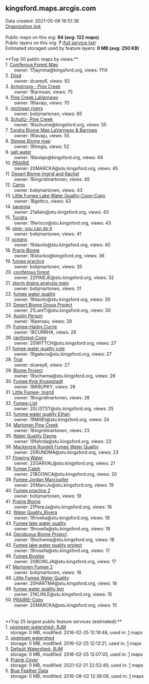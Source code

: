 <h2>kingsford.maps.arcgis.com</h2> Data created: 2021-05-06 16:51:38 <br /><a target='new' href='https://kingsford.maps.arcgis.com'>Organization link</a><br /><br />Public maps on this org: <b>94 (avg: 122 maps)</b><br />Public layers on this org: <b>7 </b>(<a target='new' href='https://services.arcgis.com/hI0MtVmXqlPyjgWI/ArcGIS/rest/services'>full service list</a>)<br />Estimated storaged used by feature layers: <b>0 MB (avg: 250 KB)</b><br /><br />**Top 50 public maps by views:**<br />  1. <a target='new' href='https://www.arcgis.com/home/item.html?id=5ad097027f974bd9a08310bef6db2b09'>Coniferous Forest Map</a> <br />  &nbsp;&nbsp;&nbsp;&nbsp; &nbsp;&nbsp;owner: 17jaynma@kingsford.org, views: 1114<br />  2. <a target='new' href='https://www.arcgis.com/home/item.html?id=d471b6d18eb44e86b85a7072170869f2'>Diisd</a> <br />  &nbsp;&nbsp;&nbsp;&nbsp; &nbsp;&nbsp;owner: dcarey6, views: 92<br />  3. <a target='new' href='https://www.arcgis.com/home/item.html?id=48851d3a2c00455aa9d3d3d18c2814d4'>Armstrong - Pine Creek</a> <br />  &nbsp;&nbsp;&nbsp;&nbsp; &nbsp;&nbsp;owner: 16armsan, views: 75<br />  4. <a target='new' href='https://www.arcgis.com/home/item.html?id=6b6fe7a6b6c64f018689e83b30f07c8f'>Pine Creek LaVarnway</a> <br />  &nbsp;&nbsp;&nbsp;&nbsp; &nbsp;&nbsp;owner: 16lavaju, views: 70<br />  5. <a target='new' href='https://www.arcgis.com/home/item.html?id=7578d3b76f4e4cc98b2f015c68151b20'>michigan rivers</a> <br />  &nbsp;&nbsp;&nbsp;&nbsp; &nbsp;&nbsp;owner: bobjmartonen, views: 65<br />  6. <a target='new' href='https://www.arcgis.com/home/item.html?id=8581683d7bd243c2a63f8eb7ca123c8d'>Schultz- Pine Creek</a> <br />  &nbsp;&nbsp;&nbsp;&nbsp; &nbsp;&nbsp;owner: 16schume@kingsford.org, views: 55<br />  7. <a target='new' href='https://www.arcgis.com/home/item.html?id=392ac284d9324573993b0aaf13e6dc93'>Tundra Biome Map LaVarnway & Barrows</a> <br />  &nbsp;&nbsp;&nbsp;&nbsp; &nbsp;&nbsp;owner: 16lavaju, views: 55<br />  8. <a target='new' href='https://www.arcgis.com/home/item.html?id=ddce6fc7365d4b7e8e413ae2a098048b'>Steppe Biome map</a> <br />  &nbsp;&nbsp;&nbsp;&nbsp; &nbsp;&nbsp;owner: 16tregla, views: 52<br />  9. <a target='new' href='https://www.arcgis.com/home/item.html?id=45c44f68dd4949ff926aa508aa6b6c78'>salt water</a> <br />  &nbsp;&nbsp;&nbsp;&nbsp; &nbsp;&nbsp;owner: 16bolajo@kingsford.org, views: 49<br />  10. <a target='new' href='https://www.arcgis.com/home/item.html?id=61a8cb90631f4bf1952fe962e95fe9d9'>PRAIRIE</a> <br />  &nbsp;&nbsp;&nbsp;&nbsp; &nbsp;&nbsp;owner: 20MARCKA@stu.kingsford.org, views: 45<br />  11. <a target='new' href='https://www.arcgis.com/home/item.html?id=8f9890b173c9436d9d65965a49e77b2e'>Desert Biome-Ingrid and Rachel</a> <br />  &nbsp;&nbsp;&nbsp;&nbsp; &nbsp;&nbsp;owner: 16ingridmartonen, views: 45<br />  12. <a target='new' href='https://www.arcgis.com/home/item.html?id=b90e67b6d32448dea1160f33cf1062b4'>Camp</a> <br />  &nbsp;&nbsp;&nbsp;&nbsp; &nbsp;&nbsp;owner: bobjmartonen, views: 43<br />  13. <a target='new' href='https://www.arcgis.com/home/item.html?id=93a420e22f7d48b5bd69f2da4d4d6fd7'>Little Fumee Lake Water Quality-Copy-Copy</a> <br />  &nbsp;&nbsp;&nbsp;&nbsp; &nbsp;&nbsp;owner: 18gettco, views: 43<br />  14. <a target='new' href='https://www.arcgis.com/home/item.html?id=ff9a88d3a4d24cfe9afb13bf51c48cb6'>savanna</a> <br />  &nbsp;&nbsp;&nbsp;&nbsp; &nbsp;&nbsp;owner: 21allalo@stu.kingsford.org, views: 43<br />  15. <a target='new' href='https://www.arcgis.com/home/item.html?id=cb348031bb4a4cd1a541ee03dde99c9b'>Tundra</a> <br />  &nbsp;&nbsp;&nbsp;&nbsp; &nbsp;&nbsp;owner: 19ericco@stu.kingsford.org, views: 43<br />  16. <a target='new' href='https://www.arcgis.com/home/item.html?id=9b47858a72b24f428f3850ff2793fc4e'>pine- you can do it</a> <br />  &nbsp;&nbsp;&nbsp;&nbsp; &nbsp;&nbsp;owner: bobjmartonen, views: 41<br />  17. <a target='new' href='https://www.arcgis.com/home/item.html?id=273fdf16e350421caab822f043349bfa'>oceans</a> <br />  &nbsp;&nbsp;&nbsp;&nbsp; &nbsp;&nbsp;owner: 19davilo@stu.kingsford.org, views: 40<br />  18. <a target='new' href='https://www.arcgis.com/home/item.html?id=69cbb3d6fadc403c86757b06e71d01bf'>Prarie Biome</a> <br />  &nbsp;&nbsp;&nbsp;&nbsp; &nbsp;&nbsp;owner: 16stucbo@kingsford.org, views: 36<br />  19. <a target='new' href='https://www.arcgis.com/home/item.html?id=1df303b89fd04ce0a1431cb50eb651bf'>fumee practice</a> <br />  &nbsp;&nbsp;&nbsp;&nbsp; &nbsp;&nbsp;owner: bobjmartonen, views: 35<br />  20. <a target='new' href='https://www.arcgis.com/home/item.html?id=ce19340e82374402aec1b88bc6910a78'>coniferous forest</a> <br />  &nbsp;&nbsp;&nbsp;&nbsp; &nbsp;&nbsp;owner: 22PINEJE@stu.kingsford.org, views: 32<br />  21. <a target='new' href='https://www.arcgis.com/home/item.html?id=bf5eb6dc4f764548b4e8b54bffa4f166'>storm drains analysis main</a> <br />  &nbsp;&nbsp;&nbsp;&nbsp; &nbsp;&nbsp;owner: bobjmartonen, views: 31<br />  22. <a target='new' href='https://www.arcgis.com/home/item.html?id=e5f1cfefa65c460aa426fd156ebc3be2'>fumee water quality</a> <br />  &nbsp;&nbsp;&nbsp;&nbsp; &nbsp;&nbsp;owner: 19davilo@stu.kingsford.org, views: 30<br />  23. <a target='new' href='https://www.arcgis.com/home/item.html?id=3d6cafe4ee4f4c4bafeb43a40aba5bef'>Desert Biome Group Project</a> <br />  &nbsp;&nbsp;&nbsp;&nbsp; &nbsp;&nbsp;owner: 21LantTi@stu.kingsford.org, views: 30<br />  24. <a target='new' href='https://www.arcgis.com/home/item.html?id=549e3ff371464414b1cdd5aba23cc07a'>Austin Person</a> <br />  &nbsp;&nbsp;&nbsp;&nbsp; &nbsp;&nbsp;owner: 16persau, views: 29<br />  25. <a target='new' href='https://www.arcgis.com/home/item.html?id=94e52e824d374b3a83f87abe731df65e'>Fumee-Hailey Currie</a> <br />  &nbsp;&nbsp;&nbsp;&nbsp; &nbsp;&nbsp;owner: 18CURRHA, views: 28<br />  26. <a target='new' href='https://www.arcgis.com/home/item.html?id=2f0eaa4397d74f69996a32736a8823e3'>rainforest-Copy</a> <br />  &nbsp;&nbsp;&nbsp;&nbsp; &nbsp;&nbsp;owner: 20WITTCH@stu.kingsford.org, views: 27<br />  27. <a target='new' href='https://www.arcgis.com/home/item.html?id=dcfd4eeafe984e79a52a96b15a10eccf'>fumee water quality cole</a> <br />  &nbsp;&nbsp;&nbsp;&nbsp; &nbsp;&nbsp;owner: 19galeco@stu.kingsford.org, views: 27<br />  28. <a target='new' href='https://www.arcgis.com/home/item.html?id=494a68c468b34950bc08194697706a9d'>Trial</a> <br />  &nbsp;&nbsp;&nbsp;&nbsp; &nbsp;&nbsp;owner: dcarey6, views: 27<br />  29. <a target='new' href='https://www.arcgis.com/home/item.html?id=a3fa318864b446648f8affd9c51810e3'>Biome Project</a> <br />  &nbsp;&nbsp;&nbsp;&nbsp; &nbsp;&nbsp;owner: 19schwma@stu.kingsford.org, views: 26<br />  30. <a target='new' href='https://www.arcgis.com/home/item.html?id=ab0640de2d7d4ab3a30e87be1d633b5c'>Fumee Kyle Kruppstadt</a> <br />  &nbsp;&nbsp;&nbsp;&nbsp; &nbsp;&nbsp;owner: 18KRUPKY, views: 26<br />  31. <a target='new' href='https://www.arcgis.com/home/item.html?id=f80487ca00494c57bab93db3b997dba1'>Little Fumee- Ingrid</a> <br />  &nbsp;&nbsp;&nbsp;&nbsp; &nbsp;&nbsp;owner: 16ingridmartonen, views: 26<br />  32. <a target='new' href='https://www.arcgis.com/home/item.html?id=ce145c679a6845faa47f449df1a69e5f'>Fumee-List</a> <br />  &nbsp;&nbsp;&nbsp;&nbsp; &nbsp;&nbsp;owner: 20LISTST@stu.kingsford.org, views: 25<br />  33. <a target='new' href='https://www.arcgis.com/home/item.html?id=4b586b9cab8f4a71b42eba99ba6ca341'>fumme water quality Ethan</a> <br />  &nbsp;&nbsp;&nbsp;&nbsp; &nbsp;&nbsp;owner: 19MillEt@stu.kingsford.org, views: 24<br />  34. <a target='new' href='https://www.arcgis.com/home/item.html?id=191ab49a11c94e1ebed9e3896beb007c'>Martonen Pine Creek</a> <br />  &nbsp;&nbsp;&nbsp;&nbsp; &nbsp;&nbsp;owner: 16ingridmartonen, views: 23<br />  35. <a target='new' href='https://www.arcgis.com/home/item.html?id=2166df6924cf47239f7c3455adb53ad3'>Water Quality Dayne</a> <br />  &nbsp;&nbsp;&nbsp;&nbsp; &nbsp;&nbsp;owner: 19fahrda@stu.kingsford.org, views: 23<br />  36. <a target='new' href='https://www.arcgis.com/home/item.html?id=dc6d6dea40e64d95a6c021506577167c'>Mackenzie Rundell Fumee Water Quality</a> <br />  &nbsp;&nbsp;&nbsp;&nbsp; &nbsp;&nbsp;owner: 20RUNDMA@stu.kingsford.org, views: 23<br />  37. <a target='new' href='https://www.arcgis.com/home/item.html?id=a3645b6d4465455c907dd281681bcdff'>Flowing Water</a> <br />  &nbsp;&nbsp;&nbsp;&nbsp; &nbsp;&nbsp;owner: 22GARVAL@stu.kingsford.org, views: 21<br />  38. <a target='new' href='https://www.arcgis.com/home/item.html?id=261e932ef909477d836c9a06511e2c86'>fumee Caleb</a> <br />  &nbsp;&nbsp;&nbsp;&nbsp; &nbsp;&nbsp;owner: 21BOONCA@stu.kingsford.org, views: 20<br />  39. <a target='new' href='https://www.arcgis.com/home/item.html?id=5e701fca99cb41faa0995b458b97d7d2'>Fumee Jordan Marcouiller</a> <br />  &nbsp;&nbsp;&nbsp;&nbsp; &nbsp;&nbsp;owner: 20MarcJo@stu.kingsford.org, views: 19<br />  40. <a target='new' href='https://www.arcgis.com/home/item.html?id=7ee13c29ff0f4c659d8c67c4c1e17d2e'>Fumee practice 2</a> <br />  &nbsp;&nbsp;&nbsp;&nbsp; &nbsp;&nbsp;owner: bobjmartonen, views: 19<br />  41. <a target='new' href='https://www.arcgis.com/home/item.html?id=b404de83f2364b26bd45593b28fe62cd'>Prairie Biome</a> <br />  &nbsp;&nbsp;&nbsp;&nbsp; &nbsp;&nbsp;owner: 21PerpJa@stu.kingsford.org, views: 18<br />  42. <a target='new' href='https://www.arcgis.com/home/item.html?id=460cce0f99da4c1ea8a3a029faa6700b'>Water Quality_Rivera</a> <br />  &nbsp;&nbsp;&nbsp;&nbsp; &nbsp;&nbsp;owner: 19riveka@stu.kingsford.org, views: 18<br />  43. <a target='new' href='https://www.arcgis.com/home/item.html?id=13df91f4bd144033b6c85abdd8bf74d6'>Fumee lake water quality</a> <br />  &nbsp;&nbsp;&nbsp;&nbsp; &nbsp;&nbsp;owner: 19rosefa@stu.kingsford.org, views: 18<br />  44. <a target='new' href='https://www.arcgis.com/home/item.html?id=368bf453f6cd4443bed092626b8efd4f'>Deciduous Biome Project</a> <br />  &nbsp;&nbsp;&nbsp;&nbsp; &nbsp;&nbsp;owner: 19schwma@stu.kingsford.org, views: 18<br />  45. <a target='new' href='https://www.arcgis.com/home/item.html?id=3e8d22198c2c46f89de42a42769eb9b4'>Fumee lake water quality project</a> <br />  &nbsp;&nbsp;&nbsp;&nbsp; &nbsp;&nbsp;owner: 19rosefa@stu.kingsford.org, views: 17<br />  46. <a target='new' href='https://www.arcgis.com/home/item.html?id=d0b2a5fc021a4cf0b89e0204c837d9b3'>Fumee Bowles</a> <br />  &nbsp;&nbsp;&nbsp;&nbsp; &nbsp;&nbsp;owner: 20BOWLJA@stu.kingsford.org, views: 17<br />  47. <a target='new' href='https://www.arcgis.com/home/item.html?id=1568f497e63d49b7b926d08251d54a38'>Martonen Fumee 2</a> <br />  &nbsp;&nbsp;&nbsp;&nbsp; &nbsp;&nbsp;owner: bobjmartonen, views: 16<br />  48. <a target='new' href='https://www.arcgis.com/home/item.html?id=452147fd88044e69a20ecb93ba960c74'>Little Fumee Water Quality</a> <br />  &nbsp;&nbsp;&nbsp;&nbsp; &nbsp;&nbsp;owner: 20HARTMA@stu.kingsford.org, views: 16<br />  49. <a target='new' href='https://www.arcgis.com/home/item.html?id=f6b987705af24ff5a9b9ffe3c6266649'>fumee water quality lexi</a> <br />  &nbsp;&nbsp;&nbsp;&nbsp; &nbsp;&nbsp;owner: 21KLINLE@stu.kingsford.org, views: 15<br />  50. <a target='new' href='https://www.arcgis.com/home/item.html?id=922bcfc49f0248b09b2a84b1afc50c73'>PRAIRIE-Copy</a> <br />  &nbsp;&nbsp;&nbsp;&nbsp; &nbsp;&nbsp;owner: 20MARCKA@stu.kingsford.org, views: 15<br /><br /><br />**Top 25 largest public feature services (estimated):**<br /> 1. <a target='new' href='https://www.arcgis.com/home/item.html?id=6ad703917feb4944b0305742135ec160'>upstream watershed- RJM</a><br /> &nbsp;&nbsp;&nbsp;&nbsp;storage: 0 MB, modified: 2016-02-25 12:19:48,  used in: <a target='new' href='https://ed-ind-tb.s3-us-west-1.amazonaws.com/ADI/6ad703917feb4944b0305742135ec160.html'> 1</a> maps<br /> 2. <a target='new' href='https://www.arcgis.com/home/item.html?id=3f58d97a82294fc58870d638efd7dcb4'>upstream watershed</a><br /> &nbsp;&nbsp;&nbsp;&nbsp;storage: 0 MB, modified: 2016-02-25 12:13:21,  used in: <a target='new' href='https://ed-ind-tb.s3-us-west-1.amazonaws.com/ADI/3f58d97a82294fc58870d638efd7dcb4.html'> 1</a> maps<br /> 3. <a target='new' href='https://www.arcgis.com/home/item.html?id=e519af03862f49228482dd3793b6a5c4'>Default Watershed- RJM</a><br /> &nbsp;&nbsp;&nbsp;&nbsp;storage: 0 MB, modified: 2016-02-25 12:07:05,  used in: <a target='new' href='https://ed-ind-tb.s3-us-west-1.amazonaws.com/ADI/e519af03862f49228482dd3793b6a5c4.html'> 1</a> maps<br /> 4. <a target='new' href='https://www.arcgis.com/home/item.html?id=0dd7692156984eafbfde0cdd5d4f660e'>Prairie Cover</a><br /> &nbsp;&nbsp;&nbsp;&nbsp;storage: 0 MB, modified: 2021-02-21 22:53:49,  used in: <a target='new' href='https://ed-ind-tb.s3-us-west-1.amazonaws.com/ADI/0dd7692156984eafbfde0cdd5d4f660e.html'> 1</a> maps<br /> 5. <a target='new' href='https://www.arcgis.com/home/item.html?id=3dae87b571ca40daae539b1c78ac2428'>Blue Feather Data</a><br /> &nbsp;&nbsp;&nbsp;&nbsp;storage: 0 MB, modified: 2016-08-02 12:38:06,  used in: <a target='new' href='https://ed-ind-tb.s3-us-west-1.amazonaws.com/ADI/3dae87b571ca40daae539b1c78ac2428.html'> 1</a> maps<br />